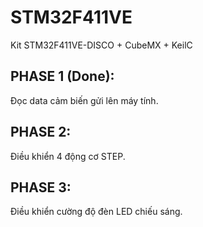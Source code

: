 # STM32F411VE
Kit STM32F411VE-DISCO + CubeMX + KeilC


## PHASE 1 (Done):

Đọc data cảm biến gửi lên máy tính.

## PHASE 2:

Điều khiển 4 động cơ STEP.

## PHASE 3:

Điều khiển cường độ đèn LED chiếu sáng.